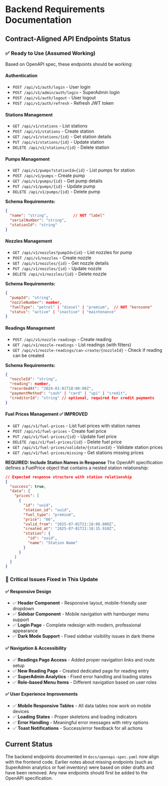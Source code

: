 
# Backend Requirements Documentation

## Contract-Aligned API Endpoints Status

### ✅ **Ready to Use (Assumed Working)**
Based on OpenAPI spec, these endpoints should be working:

#### Authentication
- `POST /api/v1/auth/login` - User login
- `POST /api/v1/admin/auth/login` - SuperAdmin login
- `POST /api/v1/auth/logout` - User logout
- `POST /api/v1/auth/refresh` - Refresh JWT token

#### Stations Management
- `GET /api/v1/stations` - List stations
- `POST /api/v1/stations` - Create station
- `GET /api/v1/stations/{id}` - Get station details
- `PUT /api/v1/stations/{id}` - Update station
- `DELETE /api/v1/stations/{id}` - Delete station

#### Pumps Management
- `GET /api/v1/pumps?stationId={id}` - List pumps for station
- `POST /api/v1/pumps` - Create pump
- `GET /api/v1/pumps/{id}` - Get pump details
- `PUT /api/v1/pumps/{id}` - Update pump
- `DELETE /api/v1/pumps/{id}` - Delete pump

**Schema Requirements:**
```json
{
  "name": "string",           // NOT "label"
  "serialNumber": "string",
  "stationId": "string"
}
```

#### Nozzles Management
- `GET /api/v1/nozzles?pumpId={id}` - List nozzles for pump
- `POST /api/v1/nozzles` - Create nozzle
- `GET /api/v1/nozzles/{id}` - Get nozzle details
- `PUT /api/v1/nozzles/{id}` - Update nozzle
- `DELETE /api/v1/nozzles/{id}` - Delete nozzle

**Schema Requirements:**
```json
{
  "pumpId": "string",
  "nozzleNumber": number,
  "fuelType": "petrol" | "diesel" | "premium",  // NOT "kerosene"
  "status": "active" | "inactive" | "maintenance"
}
```

#### Readings Management
- `POST /api/v1/nozzle-readings` - Create reading
- `GET /api/v1/nozzle-readings` - List readings (with filters)
- `GET /api/v1/nozzle-readings/can-create/{nozzleId}` - Check if reading can be created

**Schema Requirements:**
```json
{
  "nozzleId": "string",
  "reading": number,
  "recordedAt": "2024-01-01T10:00:00Z",
  "paymentMethod": "cash" | "card" | "upi" | "credit",
  "creditorId": "string" // optional, required for credit payments
}
```

#### Fuel Prices Management ✅ **IMPROVED**
- `GET /api/v1/fuel-prices` - List fuel prices with station names
- `POST /api/v1/fuel-prices` - Create fuel price
- `PUT /api/v1/fuel-prices/{id}` - Update fuel price
- `DELETE /api/v1/fuel-prices/{id}` - Delete fuel price
- `GET /api/v1/fuel-prices/validate/{stationId}` - Validate station prices
- `GET /api/v1/fuel-prices/missing` - Get stations missing prices

**REQUIRED: Include Station Names in Response**
The OpenAPI specification defines a FuelPrice object that contains a nested station relationship:

```json
// Expected response structure with station relationship
{
  "success": true,
  "data": {
    "prices": [
      {
        "id": "uuid",
        "station_id": "uuid",
        "fuel_type": "premium",
        "price": "66",
        "valid_from": "2025-07-01T21:18:00.000Z",
        "created_at": "2025-07-01T21:18:15.910Z",
        "station": {
          "id": "uuid",
          "name": "Station Name"
        }
      }
    ]
  }
}
```

### 🔄 **Critical Issues Fixed in This Update**

#### ✅ Responsive Design
- ✅ **Header Component** - Responsive layout, mobile-friendly user dropdown
- ✅ **Sidebar Component** - Mobile navigation with hamburger menu support
- ✅ **Login Page** - Complete redesign with modern, professional appearance
- ✅ **Dark Mode Support** - Fixed sidebar visibility issues in dark theme

#### ✅ Navigation & Accessibility  
- ✅ **Readings Page Access** - Added proper navigation links and route setup
- ✅ **New Reading Page** - Created dedicated page for reading entry
- ✅ **SuperAdmin Analytics** - Fixed error handling and loading states
- ✅ **Role-based Menu Items** - Different navigation based on user roles

#### ✅ User Experience Improvements
- ✅ **Mobile Responsive Tables** - All data tables now work on mobile devices
- ✅ **Loading States** - Proper skeletons and loading indicators
- ✅ **Error Handling** - Meaningful error messages with retry options
- ✅ **Toast Notifications** - Success/error feedback for all actions

## Current Status
The backend endpoints documented in `docs/openapi-spec.yaml` now align with the frontend code. Earlier notes about missing endpoints (such as SuperAdmin analytics or fuel inventory) were based on older drafts and have been removed. Any new endpoints should first be added to the OpenAPI specification.
